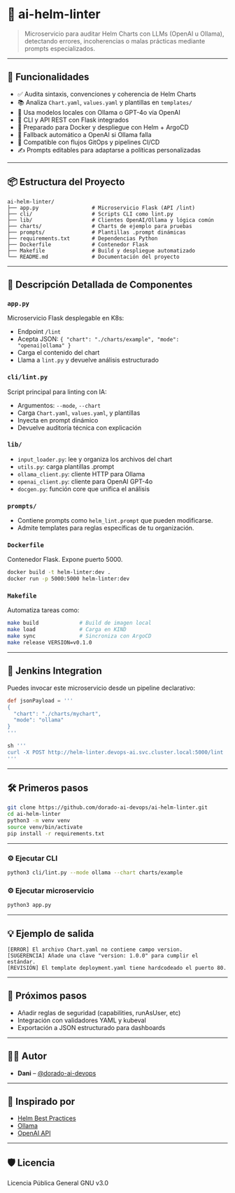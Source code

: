# 🧠 ai-helm-linter

> Microservicio para auditar Helm Charts con LLMs (OpenAI u Ollama), detectando errores, incoherencias o malas prácticas mediante prompts especializados.

---

## 🚀 Funcionalidades

- ✅ Audita sintaxis, convenciones y coherencia de Helm Charts
- 📚 Analiza `Chart.yaml`, `values.yaml` y plantillas en `templates/`
- 🤖 Usa modelos locales con Ollama o GPT-4o vía OpenAI
- 🧩 CLI y API REST con Flask integrados
- 🐳 Preparado para Docker y despliegue con Helm + ArgoCD
- 🔁 Fallback automático a OpenAI si Ollama falla
- 📁 Compatible con flujos GitOps y pipelines CI/CD
- ✍️ Prompts editables para adaptarse a políticas personalizadas

---

## 📦 Estructura del Proyecto

```
ai-helm-linter/
├── app.py                 # Microservicio Flask (API /lint)
├── cli/                   # Scripts CLI como lint.py
├── lib/                   # Clientes OpenAI/Ollama y lógica común
├── charts/                # Charts de ejemplo para pruebas
├── prompts/               # Plantillas .prompt dinámicas
├── requirements.txt       # Dependencias Python
├── Dockerfile             # Contenedor Flask
├── Makefile               # Build y despliegue automatizado
└── README.md              # Documentación del proyecto
```

---

## 🧩 Descripción Detallada de Componentes

### `app.py`

Microservicio Flask desplegable en K8s:
- Endpoint `/lint`
- Acepta JSON: `{ "chart": "./charts/example", "mode": "openai|ollama" }`
- Carga el contenido del chart
- Llama a `lint.py` y devuelve análisis estructurado

### `cli/lint.py`

Script principal para linting con IA:
- Argumentos: `--mode`, `--chart`
- Carga `Chart.yaml`, `values.yaml`, y plantillas
- Inyecta en prompt dinámico
- Devuelve auditoría técnica con explicación

### `lib/`

- `input_loader.py`: lee y organiza los archivos del chart
- `utils.py`: carga plantillas .prompt
- `ollama_client.py`: cliente HTTP para Ollama
- `openai_client.py`: cliente para OpenAI GPT-4o
- `docgen.py`: función core que unifica el análisis

### `prompts/`

- Contiene prompts como `helm_lint.prompt` que pueden modificarse.
- Admite templates para reglas específicas de tu organización.

### `Dockerfile`

Contenedor Flask. Expone puerto 5000.

```bash
docker build -t helm-linter:dev .
docker run -p 5000:5000 helm-linter:dev
```

### `Makefile`

Automatiza tareas como:

```bash
make build             # Build de imagen local
make load              # Carga en KIND
make sync              # Sincroniza con ArgoCD
make release VERSION=v0.1.0
```

---

## 🔁 Jenkins Integration

Puedes invocar este microservicio desde un pipeline declarativo:

```groovy
def jsonPayload = '''
{
  "chart": "./charts/mychart",
  "mode": "ollama"
}
'''

sh '''
curl -X POST http://helm-linter.devops-ai.svc.cluster.local:5000/lint   -H "Content-Type: application/json"   -d '${jsonPayload}'
'''
```

---

## 🛠️ Primeros pasos

```bash
git clone https://github.com/dorado-ai-devops/ai-helm-linter.git
cd ai-helm-linter
python3 -m venv venv
source venv/bin/activate
pip install -r requirements.txt
```

---

### ⚙️ Ejecutar CLI

```bash
python3 cli/lint.py --mode ollama --chart charts/example
```

### ⚙️ Ejecutar microservicio

```bash
python3 app.py
```

---

## 💡 Ejemplo de salida

```
[ERROR] El archivo Chart.yaml no contiene campo version.
[SUGERENCIA] Añade una clave "version: 1.0.0" para cumplir el estándar.
[REVISIÓN] El template deployment.yaml tiene hardcodeado el puerto 80.
```

---

## 🔮 Próximos pasos

- Añadir reglas de seguridad (capabilities, runAsUser, etc)
- Integración con validadores YAML y kubeval
- Exportación a JSON estructurado para dashboards

---

## 👨‍💻 Autor

- **Dani** – [@dorado-ai-devops](https://github.com/dorado-ai-devops)

---

## 🧠 Inspirado por

- [Helm Best Practices](https://helm.sh/docs/chart_best_practices/)
- [Ollama](https://ollama.com)
- [OpenAI API](https://platform.openai.com/docs)

---

## 🛡 Licencia

Licencia Pública General GNU v3.0